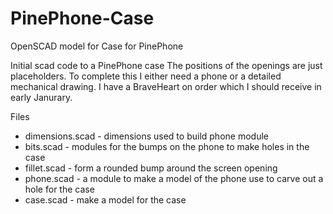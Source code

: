 # PinePhone-Case
OpenSCAD model for Case for PinePhone

Initial scad code to a PinePhone case The positions of the openings are just placeholders. To complete this I
  either need a phone or a detailed mechanical drawing. I have a BraveHeart on order which I should receive
  in early Janurary.

Files
* dimensions.scad - dimensions used to build phone module
* bits.scad       - modules for the bumps on the phone to make holes in the case
* fillet.scad     - form a rounded bump around the screen opening
* phone.scad      - a module to make a model of the phone use to carve out a hole for the case
* case.scad       - make a model for the case
